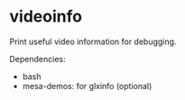 # videoinfo
Print useful video information for debugging.

Dependencies:
  - bash
  - mesa-demos: for glxinfo (optional)
